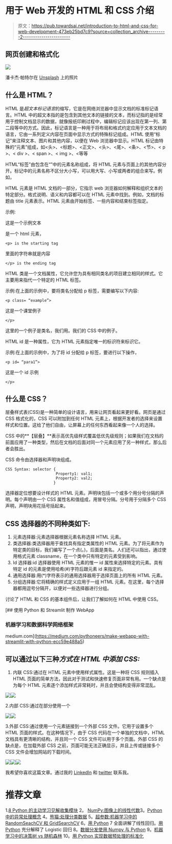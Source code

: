 # 用于 Web 开发的 HTML 和 CSS 介绍

> 原文：<https://pub.towardsai.net/introduction-to-html-and-css-for-web-development-473eb25bd7c9?source=collection_archive---------2----------------------->

## 网页创建和格式化

![](img/712a834401e8df91044cfc355904a466.png)

潘卡杰·帕特尔在 [Unsplash](https://unsplash.com?utm_source=medium&utm_medium=referral) 上的照片

## 什么是 HTML？

HTML 是*超文本标记语言*的缩写，它是在网络浏览器中显示文档的标准标记语言。HTML 中的超文本指的是包含到其他文本的链接的文本，而标记指的是经常用于控制文档显示的数据，就像报纸印刷过程中，编辑标记应该出现在第一列、第二段等中的方式。因此，标记语言是一种用于将布局和格式约定应用于文本文档的语言，它由一系列定义内容在页面中显示方式的特殊标记组成。HTML 使用“标记”来注释文本、图片和其他内容，以便在 Web 浏览器中显示。HTML 标记由特殊的“元素”组成，如<头>、<标题>、<正文>、<头>、<尾>、<条>、<节>、< p >、< div >、< span >、< img >、<等等

HTML“标签”由包含在“”中的元素名称组成，将 HTML 元素与页面上的其他内容分开。标记中的元素名称不区分大小写，可以用大写、小写或两者的组合来写。例如，<title>标签可以写成<title>、<title>或任何其他变体。</title>

HTML 元素是 HTML 文档的一部分，它指示 web 浏览器如何解释和组织文本的特定部分。格式说明、语义和内容都可以在 HTML 元素中找到。例如，文档的标题由 title 元素表示。HTML 元素由开始标签、一些内容和结束标签指定。

示例:

这是一个示例文本

是一个 html 元素，

```
<p> is the starting tag
```

里面的字符串就是内容

```
</p> is the ending tag
```

HTML 类是一个文档属性，它允许您为具有相同类名的项目建立相同的样式。它主要用来指代一个特定的 HTML 标签。

示例:在上面的示例中，要将类名分配给 p 标签，需要编写以下内容:

```
<p class= “example”>
```

这是一个课堂例子

```
</p>
```

这里的一个例子是类名，我们用。我们的 CSS 中的例子。

HTML id 是一种属性，它为 HTML 元素指定唯一的标识符来标识它。

示例:在上面的示例中，为了将 id 分配给 p 标签，要进行以下操作，

```
<p id= “para1”>
```

这是一个 id 示例

```
</p>
```

## 什么是 CSS？

层叠样式表(CSS)是一种简单的设计语言，用来让网页看起来更好看。网页是通过 CSS 格式化的，CSS 可以附加到任何 HTML 元素上，根据开发者的选择来设置样式和位置。这给了他们自由，让屏幕上的任何东西看起来像一个人的选择。

CSS 中的**【层叠】**表示高优先级样式覆盖低优先级规则；如果我们在文档的前面应用了一种类型，然后在文档的后面对同一个元素应用了另一种样式，那么后者会胜出。

CSS 命令由选择器和声明块组成。

```
CSS Syntax: selector {
                      Property1: val1;
                      Property2: val2;
                     }
```

选择器定位想要设计样式的 HTML 元素。声明块包括一个或多个用分号分隔的声明。每个声明由一个 CSS 属性名和值组成，用冒号分隔。分号用于分隔多个 CSS 声明，声明块用花括号括起来。

## CSS 选择器的不同种类如下:

1.  元素选择器:元素选择器根据元素名称选择 HTML 元素。
2.  类选择器:类选择器用于查找具有指定类属性的 HTML 元素。为了将元素作为特定类的目标，我们编写了一个点(。)，后面是类名。人们还可以指出，通过使用格式元素 classname，在一个类中只有特定的元素受到影响。
3.  Id 选择器:id 选择器使用 HTML 元素的惟一 id 属性来选择特定的元素。具有特定 id 的元素是使用哈希(#)字符后跟元素 id 来指定的。
4.  通用选择器:用(*)字符表示的通用选择器用于选择页面上的所有 HTML 元素。
5.  分组选择器:它将精确的样式定义应用于一组 HTML 元素。在这里，每个选择器都用逗号分隔开，以便对一些选择器进行分组。

讨论了 HTML 和 CSS 的基本组件后，让我们了解如何在 HTML 中使用 CSS。

[](https://medium.com/pythoneers/make-webapp-with-streamlit-with-python-ecc59e488a5) [## 使用 Python 和 Streamlit 制作 WebApp

### 机器学习和数据科学网络框架

medium.com](https://medium.com/pythoneers/make-webapp-with-streamlit-with-python-ecc59e488a5) 

## 可以通过以下三种*方式在 HTML 中添加 CSS:*

1.  内联 CSS:通过在 HTML 元素中使用样式属性。这是一种将 CSS 规则插入 HTML 页面的简单方法，因此对于测试和快速修复页面非常有用。一个缺点是为每个 HTML 元素逐个添加样式非常耗时，并且会使结构变得非常混乱。

![](img/3661f050850b40208e3d643a2756a27d.png)![](img/e3af7df9e1e13a03788c409e18ec8675.png)

2.内部 CSS:通过在部分使用一个

![](img/7a7663f778d299100f74bbda6aeabff6.png)![](img/6d1714a0f112a882f968996b6e4cde0e.png)

3.外部 CSS:通过使用一个<link>元素链接到一个外部 CSS 文件。它用于设置多个 HTML 页面的样式。在这种情况下，由于 CSS 代码在一个单独的文档中，HTML 文档具有更清晰的结构，并且同一个 CSS 文件可以用于多个页面。外部 CSS 的缺点是，在加载外部 CSS 之前，页面可能无法正确显示，并且上传或链接多个 CSS 文件会增加网站的下载时间。

![](img/fcca1a45e923e68fb22b38399462b906.png)![](img/45e423a3bd5d34e08625434061da9ad1.png)![](img/561b9eac674ecf199c3b4bf1668c21a6.png)

我希望你喜欢这篇文章。通过我的 [LinkedIn](https://www.linkedin.com/in/data-scientist-95040a1ab/) 和 [twitter](https://twitter.com/amitprius) 联系我。

# 推荐文章

1.[8 Python 的主动学习见解收集模块](/8-active-learning-insights-of-python-collection-module-6c9e0cc16f6b)
2。 [NumPy:图像上的线性代数](/numpy-linear-algebra-on-images-ed3180978cdb?source=friends_link&sk=d9afa4a1206971f9b1f64862f6291ac0)3。[Python 中的异常处理概念](/exception-handling-concepts-in-python-4d5116decac3?source=friends_link&sk=a0ed49d9fdeaa67925eac34ecb55ea30)
4。[熊猫:处理分类数据](/pandas-dealing-with-categorical-data-7547305582ff?source=friends_link&sk=11c6809f6623dd4f6dd74d43727297cf)
5。[超参数:机器学习中的 RandomSeachCV 和 GridSearchCV](/hyper-parameters-randomseachcv-and-gridsearchcv-in-machine-learning-b7d091cf56f4?source=friends_link&sk=cab337083fb09601114a6e466ec59689)
6。[用 Python](https://medium.com/towards-artificial-intelligence/fully-explained-linear-regression-with-python-fe2b313f32f3?source=friends_link&sk=53c91a2a51347ec2d93f8222c0e06402)
7 全面讲解了线性回归。[用 Python](https://medium.com/towards-artificial-intelligence/fully-explained-logistic-regression-with-python-f4a16413ddcd?source=friends_link&sk=528181f15a44e48ea38fdd9579241a78)
充分解释了 Logistic 回归 8。[数据分发使用 Numpy 与 Python](/data-distribution-using-numpy-with-python-3b64aae6f9d6?source=friends_link&sk=809e75802cbd25ddceb5f0f6496c9803)
9。[机器学习中的决策树 vs 随机森林](/decision-trees-vs-random-forests-in-machine-learning-be56c093b0f?source=friends_link&sk=91377248a43b62fe7aeb89a69e590860)
10。[用 Python 实现数据预处理的标准化](/standardization-in-data-preprocessing-with-python-96ae89d2f658?source=friends_link&sk=f348435582e8fbb47407e9b359787e41)